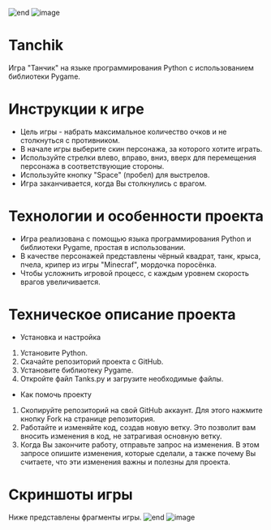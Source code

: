 ![end](https://github.com/khreeva/Tanchik/assets/131894737/db555bba-d0b9-4c63-ae2e-43aaca600382)
![image](https://github.com/khreeva/Tanchik/assets/131894737/c10f5750-98b2-43db-8a6e-ebfa1efea9b5)
# Tanchik
Игра "Танчик" на языке программирования Python с использованием библиотеки Pygame. 
# Инструкции к игре
* Цель игры - набрать максимальное количество очков и не столкнуться с противником.
* В начале игры выберите скин персонажа, за которого хотите играть.
* Используйте стрелки влево, вправо, вниз, вверх для перемещения персонажа в соответствующие стороны.
* Используйте кнопку "Space" (пробел) для выстрелов.
* Игра заканчивается, когда Вы столкнулись с врагом.
# Технологии и особенности проекта
* Игра реализована с помощью языка программирования Python и библиотеки Pygame, простая в использовании.
* В качестве персонажей представлены чёрный квадрат, танк, крыса, пчела, крипер из игры "Minecraf", мордочка поросёнка. 
* Чтобы усложнить игровой процесс, с каждым уровнем скорость врагов увеличивается.
# Техническое описание проекта
* Установка и настройка
1. Установите Python.
2. Скачайте репозиторий проекта с GitHub.
3. Установите библиотеку Pygame. 
4. Откройте файл Tanks.py  и загрузите необходимые файлы.
* Как помочь проекту
1. Скопируйте репозиторий на свой GitHub аккаунт. Для этого нажмите кнопку Fork на странице репозитория.
2. Работайте и изменяйте код, создав новую ветку. Это позволит вам вносить изменения в код, не затрагивая основную ветку.
3. Когда Вы закончите работу, отправьте запрос на изменения. В этом запросе опишите изменения, которые сделали, а также почему Вы считаете, что эти изменения важны и полезны для проекта.
# Скриншоты игры
Ниже представлены фрагменты игры.
![end](https://github.com/khreeva/Tanchik/assets/131894737/e8a73466-4cef-4869-b1a3-4866b0c5017c)
![image](https://github.com/khreeva/Tanchik/assets/131894737/a6430abb-f343-49b0-8daa-76c23409dd86)
